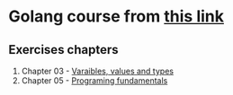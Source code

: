 # Golang course from [this link](https://www.youtube.com/playlist?list=PLCKpcjBB_VlBsxJ9IseNxFllf-UFEXOdg)

## Exercises chapters

1. Chapter 03 - [Varaibles, values and types](cap03)
1. Chapter 05 - [Programing fundamentals](cap05)
